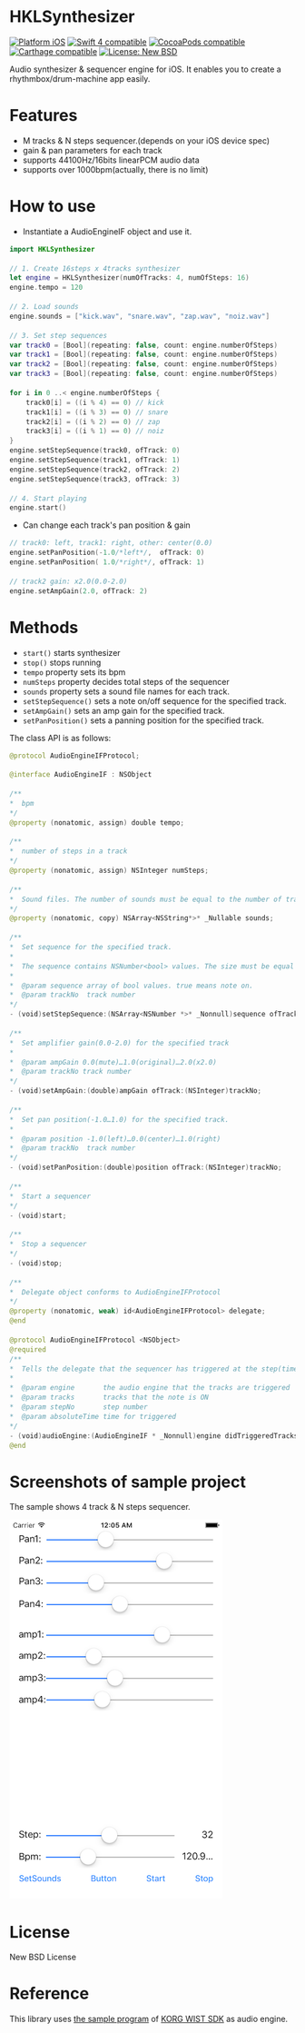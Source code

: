 # HKLSynthesizer
<a href="https://developer.apple.com/"><img src="https://img.shields.io/badge/platform-iOS-blue.svg?style=flat" alt="Platform iOS" /></a>
<a href="https://developer.apple.com/swift"><img src="https://img.shields.io/badge/Swift_4-compatible-4BC51D.svg?style=flat" alt="Swift 4 compatible" /></a>
<a href="https://cocoapods.org/pods/HKLSynthesizer"><img src="https://img.shields.io/badge/pod-0.9.0-blue.svg" alt="CocoaPods compatible" /></a>
<a href="https://github.com/Carthage/Carthage"><img src="https://img.shields.io/badge/Carthage-compatible-4BC51D.svg?style=flat" alt="Carthage compatible" /></a>
<a href="https://raw.githubusercontent.com/hirohitokato/HKLSynthesizer/master/LICENSE"><img src="http://img.shields.io/badge/license-NewBSD-blue.svg?style=flat" alt="License: New BSD" /></a>

Audio synthesizer & sequencer engine for iOS. It enables you to create a rhythmbox/drum-machine app easily.

# Features

- M tracks & N steps sequencer.(depends on your iOS device spec)
- gain & pan parameters for each track
- supports 44100Hz/16bits linearPCM audio data
- supports over 1000bpm(actually, there is no limit)

# How to use

- Instantiate a AudioEngineIF object and use it. 

```swift
import HKLSynthesizer

// 1. Create 16steps x 4tracks synthesizer
let engine = HKLSynthesizer(numOfTracks: 4, numOfSteps: 16)
engine.tempo = 120

// 2. Load sounds
engine.sounds = ["kick.wav", "snare.wav", "zap.wav", "noiz.wav"]

// 3. Set step sequences
var track0 = [Bool](repeating: false, count: engine.numberOfSteps)
var track1 = [Bool](repeating: false, count: engine.numberOfSteps)
var track2 = [Bool](repeating: false, count: engine.numberOfSteps)
var track3 = [Bool](repeating: false, count: engine.numberOfSteps)

for i in 0 ..< engine.numberOfSteps {
    track0[i] = ((i % 4) == 0) // kick
    track1[i] = ((i % 3) == 0) // snare
    track2[i] = ((i % 2) == 0) // zap
    track3[i] = ((i % 1) == 0) // noiz
}
engine.setStepSequence(track0, ofTrack: 0)
engine.setStepSequence(track1, ofTrack: 1)
engine.setStepSequence(track2, ofTrack: 2)
engine.setStepSequence(track3, ofTrack: 3)

// 4. Start playing
engine.start()
```

- Can change each track's pan position & gain

```swift
// track0: left, track1: right, other: center(0.0)
engine.setPanPosition(-1.0/*left*/,  ofTrack: 0)
engine.setPanPosition( 1.0/*right*/, ofTrack: 1)

// track2 gain: x2.0(0.0-2.0)
engine.setAmpGain(2.0, ofTrack: 2)
```

# Methods

- `start()` starts synthesizer
- `stop()` stops running
- `tempo` property sets its bpm
- `numSteps` property decides total steps of the sequencer
- `sounds` property sets a sound file names for each track.
- `setStepSequence()` sets a note on/off sequence for the specified track.
- `setAmpGain()` sets an amp gain for the specified track.
- `setPanPosition()` sets a panning position for the specified track.

The class API is as follows:

```swift
@protocol AudioEngineIFProtocol;

@interface AudioEngineIF : NSObject

/**
*  bpm
*/
@property (nonatomic, assign) double tempo;

/**
*  number of steps in a track
*/
@property (nonatomic, assign) NSInteger numSteps;

/**
*  Sound files. The number of sounds must be equal to the number of tracks
*/
@property (nonatomic, copy) NSArray<NSString*>* _Nullable sounds;

/**
*  Set sequence for the specified track.
*
*  The sequence contains NSNumber<bool> values. The size must be equal to numSteps property.
*
*  @param sequence array of bool values. true means note on.
*  @param trackNo  track number
*/
- (void)setStepSequence:(NSArray<NSNumber *>* _Nonnull)sequence ofTrack:(NSInteger)trackNo;

/**
*  Set amplifier gain(0.0-2.0) for the specified track
*
*  @param ampGain 0.0(mute)…1.0(original)…2.0(x2.0)
*  @param trackNo track number
*/
- (void)setAmpGain:(double)ampGain ofTrack:(NSInteger)trackNo;

/**
*  Set pan position(-1.0…1.0) for the specified track.
*
*  @param position -1.0(left)…0.0(center)…1.0(right)
*  @param trackNo  track number
*/
- (void)setPanPosition:(double)position ofTrack:(NSInteger)trackNo;

/**
*  Start a sequencer
*/
- (void)start;

/**
*  Stop a sequencer
*/
- (void)stop;

/**
*  Delegate object conforms to AudioEngineIFProtocol
*/
@property (nonatomic, weak) id<AudioEngineIFProtocol> delegate;
@end

@protocol AudioEngineIFProtocol <NSObject>
@required
/**
*  Tells the delegate that the sequencer has triggered at the step(time)
*
*  @param engine       the audio engine that the tracks are triggered
*  @param tracks       tracks that the note is ON
*  @param stepNo       step number
*  @param absoluteTime time for triggered
*/
- (void)audioEngine:(AudioEngineIF * _Nonnull)engine didTriggeredTracks:(NSArray<NSNumber *>* _Nonnull) tracks step:(int)stepNo atTime:(uint64_t)absoluteTime;
@end
```
# Screenshots of sample project

The sample shows 4 track & N steps sequencer.

![screenshot](images/screenshot_0.png)

# License

New BSD License

# Reference

This library uses [the sample program](https://code.google.com/p/korg-wist-sdk/) of [KORG WIST SDK](http://www.korguser.net/wist/) as audio engine.
